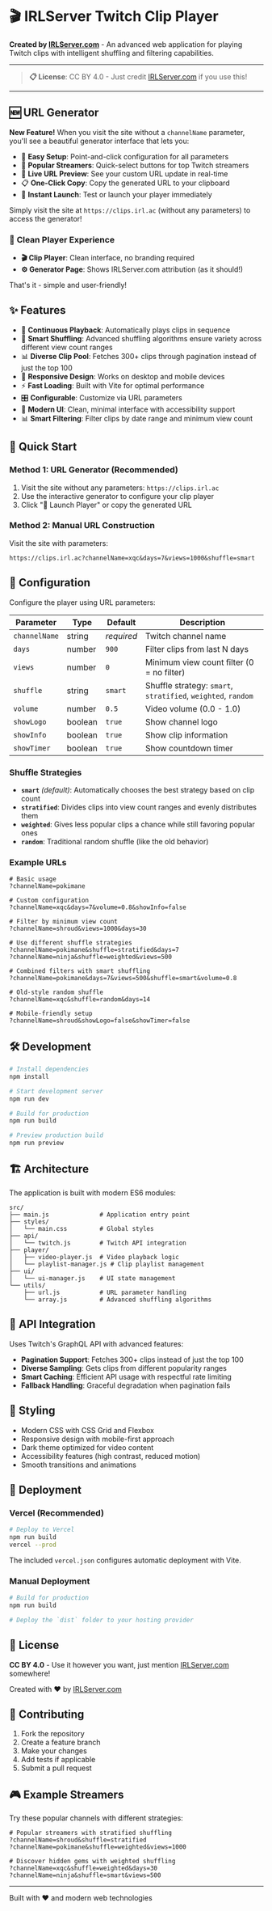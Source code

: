 # 🎬 IRLServer Twitch Clip Player

**Created by [IRLServer.com](https://irlserver.com)** - An advanced web application for playing Twitch clips with intelligent shuffling and filtering capabilities.

---

> **📋 License**: CC BY 4.0 - Just credit [IRLServer.com](https://irlserver.com) if you use this!

---

## 🆕 **URL Generator**

**New Feature!** When you visit the site without a `channelName` parameter, you'll see a beautiful generator interface that lets you:

- 🎯 **Easy Setup**: Point-and-click configuration for all parameters
- 🌟 **Popular Streamers**: Quick-select buttons for top Twitch streamers
- 🔄 **Live URL Preview**: See your custom URL update in real-time
- 📋 **One-Click Copy**: Copy the generated URL to your clipboard
- 🚀 **Instant Launch**: Test or launch your player immediately

Simply visit the site at `https://clips.irl.ac` (without any parameters) to access the generator!

### 🎯 **Clean Player Experience**

- **🎬 Clip Player**: Clean interface, no branding required
- **⚙️ Generator Page**: Shows IRLServer.com attribution (as it should!)

That's it - simple and user-friendly!

## ✨ Features

- 🎥 **Continuous Playback**: Automatically plays clips in sequence
- 🔀 **Smart Shuffling**: Advanced shuffling algorithms ensure variety across different view count ranges
- 📊 **Diverse Clip Pool**: Fetches 300+ clips through pagination instead of just the top 100
- 📱 **Responsive Design**: Works on desktop and mobile devices
- ⚡ **Fast Loading**: Built with Vite for optimal performance
- 🎛️ **Configurable**: Customize via URL parameters
- 🎨 **Modern UI**: Clean, minimal interface with accessibility support
- 📊 **Smart Filtering**: Filter clips by date range and minimum view count

## 🚀 Quick Start

### Method 1: URL Generator (Recommended)

1. Visit the site without any parameters: `https://clips.irl.ac`
2. Use the interactive generator to configure your clip player
3. Click "🚀 Launch Player" or copy the generated URL

### Method 2: Manual URL Construction

Visit the site with parameters:

```
https://clips.irl.ac?channelName=xqc&days=7&views=1000&shuffle=smart
```

## 🔧 Configuration

Configure the player using URL parameters:

| Parameter | Type | Default | Description |
|-----------|------|---------|-------------|
| `channelName` | string | *required* | Twitch channel name |
| `days` | number | `900` | Filter clips from last N days |
| `views` | number | `0` | Minimum view count filter (0 = no filter) |
| `shuffle` | string | `smart` | Shuffle strategy: `smart`, `stratified`, `weighted`, `random` |
| `volume` | number | `0.5` | Video volume (0.0 - 1.0) |
| `showLogo` | boolean | `true` | Show channel logo |
| `showInfo` | boolean | `true` | Show clip information |
| `showTimer` | boolean | `true` | Show countdown timer |

### Shuffle Strategies

- **`smart`** *(default)*: Automatically chooses the best strategy based on clip count
- **`stratified`**: Divides clips into view count ranges and evenly distributes them
- **`weighted`**: Gives less popular clips a chance while still favoring popular ones  
- **`random`**: Traditional random shuffle (like the old behavior)

### Example URLs

```
# Basic usage
?channelName=pokimane

# Custom configuration
?channelName=xqc&days=7&volume=0.8&showInfo=false

# Filter by minimum view count
?channelName=shroud&views=1000&days=30

# Use different shuffle strategies
?channelName=pokimane&shuffle=stratified&days=7
?channelName=ninja&shuffle=weighted&views=500

# Combined filters with smart shuffling
?channelName=pokimane&days=7&views=500&shuffle=smart&volume=0.8

# Old-style random shuffle
?channelName=xqc&shuffle=random&days=14

# Mobile-friendly setup
?channelName=shroud&showLogo=false&showTimer=false
```

## 🛠️ Development

```bash
# Install dependencies
npm install

# Start development server
npm run dev

# Build for production
npm run build

# Preview production build
npm run preview
```

## 🏗️ Architecture

The application is built with modern ES6 modules:

```
src/
├── main.js              # Application entry point
├── styles/
│   └── main.css         # Global styles
├── api/
│   └── twitch.js        # Twitch API integration
├── player/
│   ├── video-player.js  # Video playback logic
│   └── playlist-manager.js # Clip playlist management
├── ui/
│   └── ui-manager.js    # UI state management
└── utils/
    ├── url.js           # URL parameter handling
    └── array.js         # Advanced shuffling algorithms
```

## 🔗 API Integration

Uses Twitch's GraphQL API with advanced features:

- **Pagination Support**: Fetches 300+ clips instead of just the top 100
- **Diverse Sampling**: Gets clips from different popularity ranges
- **Smart Caching**: Efficient API usage with respectful rate limiting
- **Fallback Handling**: Graceful degradation when pagination fails

## 🎨 Styling

- Modern CSS with CSS Grid and Flexbox
- Responsive design with mobile-first approach
- Dark theme optimized for video content
- Accessibility features (high contrast, reduced motion)
- Smooth transitions and animations

## 🚀 Deployment

### Vercel (Recommended)

```bash
# Deploy to Vercel
npm run build
vercel --prod
```

The included `vercel.json` configures automatic deployment with Vite.

### Manual Deployment

```bash
# Build for production
npm run build

# Deploy the `dist` folder to your hosting provider
```

## 📝 License

**CC BY 4.0** - Use it however you want, just mention [IRLServer.com](https://irlserver.com) somewhere!

Created with ❤️ by [IRLServer.com](https://irlserver.com)

## 🤝 Contributing

1. Fork the repository
2. Create a feature branch
3. Make your changes
4. Add tests if applicable
5. Submit a pull request

## 🎮 Example Streamers

Try these popular channels with different strategies:

```
# Popular streamers with stratified shuffling
?channelName=shroud&shuffle=stratified
?channelName=pokimane&shuffle=weighted&views=1000

# Discover hidden gems with weighted shuffling
?channelName=xqc&shuffle=weighted&days=30
?channelName=ninja&shuffle=smart&views=500
```

---

Built with ❤️ and modern web technologies
